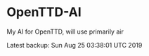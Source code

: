 # OpenTTD-AI
My AI for OpenTTD, will use primarily air

Latest backup: Sun Aug 25 03:38:01 UTC 2019
